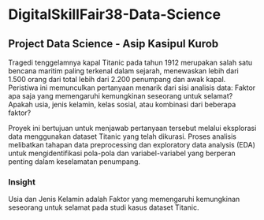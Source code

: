 # DigitalSkillFair38-Data-Science
## Project Data Science - Asip Kasipul Kurob
Tragedi tenggelamnya kapal Titanic pada tahun 1912 merupakan salah satu bencana maritim paling terkenal dalam sejarah, menewaskan lebih dari 1.500 orang dari total lebih dari 2.200 penumpang dan awak kapal. Peristiwa ini memunculkan pertanyaan menarik dari sisi analisis data: Faktor apa saja yang memengaruhi kemungkinan seseorang untuk selamat? Apakah usia, jenis kelamin, kelas sosial, atau kombinasi dari beberapa faktor?

Proyek ini bertujuan untuk menjawab pertanyaan tersebut melalui eksplorasi data menggunakan dataset Titanic yang telah dikurasi. Proses analisis melibatkan tahapan data preprocessing dan exploratory data analysis (EDA) untuk mengidentifikasi pola-pola dan variabel-variabel yang berperan penting dalam keselamatan penumpang.

### Insight
Usia dan Jenis Kelamin adalah Faktor yang memengaruhi kemungkinan seseorang untuk selamat pada studi kasus dataset Titanic.
